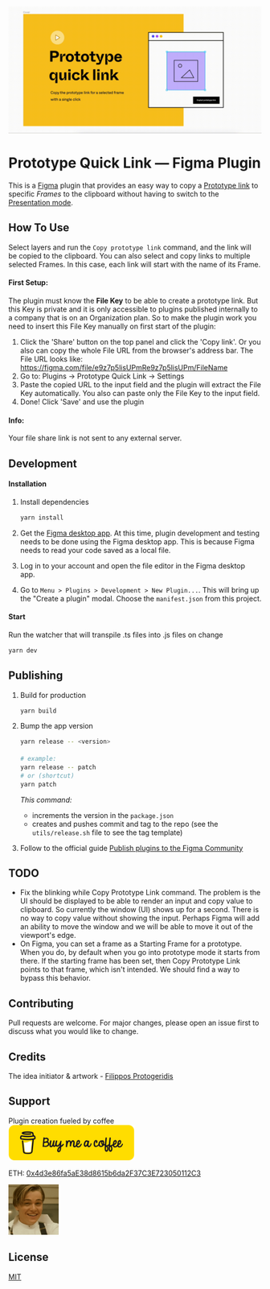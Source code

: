 ![](img/demo.gif)

# Prototype Quick Link &mdash; Figma Plugin

This is a [Figma](figma.com) plugin that provides an easy way to
copy a [Prototype link](https://help.figma.com/hc/en-us/articles/360039822654-Share-your-Prototype-with-Others) to specific _Frames_ to the clipboard without having to switch to the [Presentation mode](https://help.figma.com/hc/en-us/articles/360040318013-View-Prototypes-with-Presentation-View).

## How To Use

Select layers and run the `Copy prototype link` command, and the link will be copied to the clipboard. You can also select and copy links to multiple selected Frames. In this case, each link will start with the name of its Frame.

#### First Setup:

The plugin must know the **File Key** to be able to create a prototype link. But this Key is private and it is only accessible to plugins published internally to a company that is on an Organization plan. So to make the plugin work you need to insert this File Key manually on first start of the plugin:

1. Click the 'Share' button on the top panel and click the 'Copy link'. Or you also can copy the whole File URL from the browser's address bar. The File URL looks like: https://figma.com/file/e9z7p5lisUPmRe9z7p5lisUPm/FileName
2. Go to: Plugins -> Prototype Quick Link -> Settings
3. Paste the copied URL to the input field and the plugin will extract the File Key automatically. You also can paste only the File Key to the input field.
4. Done! Click 'Save' and use the plugin

#### Info:

Your file share link is not sent to any external server.

## Development

#### Installation

1. Install dependencies

   ```sh
   yarn install
   ```

2. Get the [Figma desktop app](https://www.figma.com/downloads/). At this time, plugin development and testing needs to be done using the Figma desktop app. This is because Figma needs to read your code saved as a local file.

3. Log in to your account and open the file editor in the Figma desktop app.

4. Go to `Menu > Plugins > Development > New Plugin...`. This will bring up the "Create a plugin" modal. Choose the `manifest.json` from this project.

#### Start

Run the watcher that will transpile .ts files into .js files on change

```sh
yarn dev
```

## Publishing

1. Build for production

   ```sh
   yarn build
   ```

2. Bump the app version

   ```sh
   yarn release -- <version>

   # example:
   yarn release -- patch
   # or (shortcut)
   yarn patch
   ```

   _This command:_

   - increments the version in the `package.json`
   - creates and pushes commit and tag to the repo (see the `utils/release.sh` file to see the tag template)

3. Follow to the official guide [Publish plugins to the Figma Community](https://help.figma.com/hc/en-us/articles/360042293394-Publish-plugins-to-the-Figma-Community#Submit_your_plugin)

## TODO

- Fix the blinking while Copy Prototype Link command.
  The problem is the UI should be displayed to be able to render an input and
  copy value to clipboard. So currently the window (UI) shows up for a second.
  There is no way to copy value without showing the input. Perhaps Figma will
  add an ability to move the window and we will be able to move it out of the
  viewport's edge.
- On Figma, you can set a frame as a Starting Frame for a
  prototype. When you do, by default when you go into prototype mode
  it starts from there. If the starting frame has been set, then
  Copy Prototype Link points to that frame, which isn't intended.
  We should find a way to bypass this behavior.

## Contributing

Pull requests are welcome. For major changes, please open an issue first to discuss what you would like to change.

## Credits

The idea initiator & artwork - [Filippos Protogeridis](https://www.protogeridis.com)

## Support

Plugin creation fueled by coffee
<br/><a title="Buy me a coffee" href="https://www.buymeacoffee.com/maxmartynov" target="_blank"><img src="img/bmc-button.svg" height="70"/></a>

ETH: [0x4d3e86fa5aE38d8615b6da2F37C3E723050112C3](https://etherscan.io/address/0x4d3e86fa5aE38d8615b6da2F37C3E723050112C3)

[<img src="img/di.gif" width="100"/>](img/demo.gif)

## License

[MIT](LICENSE)
